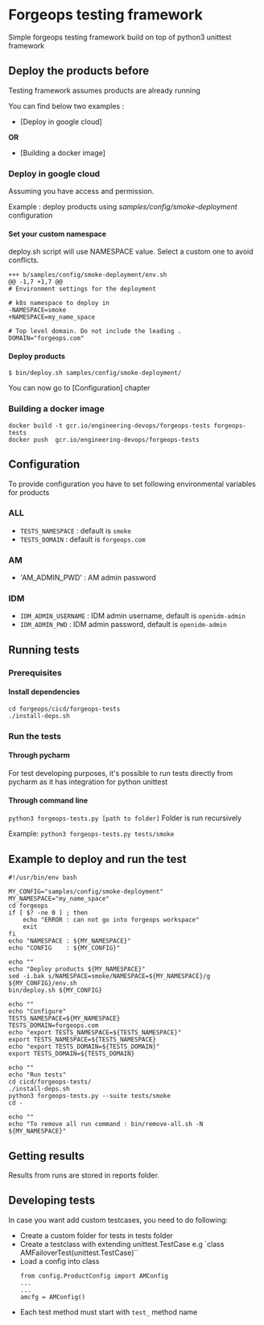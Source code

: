 # Forgeops testing framework
Simple forgeops testing framework build on top of python3 unittest framework

## Deploy the products before
Testing framework assumes products are already running

You can find below two examples : 
- [Deploy in google cloud] 

<b>OR</b>
- [Building a docker image]
### Deploy in google cloud
Assuming you have access and permission.

Example : deploy products using *samples/config/smoke-deployment* configuration
#### Set your custom namespace 
deploy.sh script will use NAMESPACE value. Select a custom one to avoid conflicts.
```--- a/samples/config/smoke-deployment/env.sh
+++ b/samples/config/smoke-deployment/env.sh
@@ -1,7 +1,7 @@
# Environment settings for the deployment

# k8s namespace to deploy in
-NAMESPACE=smoke
+NAMESPACE=my_name_space

# Top level domain. Do not include the leading .
DOMAIN="forgeops.com"
```

#### Deploy products
`$ bin/deploy.sh samples/config/smoke-deployment/`

You can now go to [Configuration] chapter

### Building a docker image

```
docker build -t gcr.io/engineering-devops/forgeops-tests forgeops-tests
docker push  gcr.io/engineering-devops/forgeops-tests
```

## Configuration
To provide configuration you have to set following environmental variables for products

### ALL
 - `TESTS_NAMESPACE` : default is `smoke`
 - `TESTS_DOMAIN` : default is `forgeops.com`

### AM
 - 'AM_ADMIN_PWD' : AM admin password

### IDM
 - `IDM_ADMIN_USERNAME` : IDM admin username, default is `openidm-admin`
 - `IDM_ADMIN_PWD` : IDM admin password, default is `openidm-admin`

## Running tests

### Prerequisites
#### Install dependencies
```
cd forgeops/cicd/forgeops-tests
./install-deps.sh
```
### Run the tests
#### Through pycharm
For test developing purposes, it's possible to run tests directly from pycharm as it has integration for python unittest
#### Through command line
`python3 forgeops-tests.py [path to folder]`
Folder is run recursively

Example: `python3 forgeops-tests.py tests/smoke`

## Example to deploy and run the test
```
#!/usr/bin/env bash

MY_CONFIG="samples/config/smoke-deployment"
MY_NAMESPACE="my_name_space"
cd forgeops
if [ $? -ne 0 ] ; then
    echo "ERROR : can not go into forgeops workspace"
    exit
fi
echo "NAMESPACE : ${MY_NAMESPACE}"
echo "CONFIG    : ${MY_CONFIG}"

echo ""
echo "Deploy products ${MY_NAMESPACE}"
sed -i.bak s/NAMESPACE=smoke/NAMESPACE=${MY_NAMESPACE}/g ${MY_CONFIG}/env.sh
bin/deploy.sh ${MY_CONFIG}

echo ""
echo "Configure"
TESTS_NAMESPACE=${MY_NAMESPACE}
TESTS_DOMAIN=forgeops.com
echo "export TESTS_NAMESPACE=${TESTS_NAMESPACE}"
export TESTS_NAMESPACE=${TESTS_NAMESPACE}
echo "export TESTS_DOMAIN=${TESTS_DOMAIN}"
export TESTS_DOMAIN=${TESTS_DOMAIN}

echo ""
echo "Run tests"
cd cicd/forgeops-tests/
./install-deps.sh
python3 forgeops-tests.py --suite tests/smoke
cd -

echo ""
echo "To remove all run command : bin/remove-all.sh -N ${MY_NAMESPACE}"
```

## Getting results
Results from runs are stored in reports folder.

## Developing tests
In case you want add custom testcases, you need to do following:

 - Create a custom folder for tests in tests folder
 - Create a testclass with extending unittest.TestCase e.g `class AMFailoverTest(unittest.TestCase)``
 - Load a config into class
    ```
    from config.ProductConfig import AMConfig
    ...
    ...
    amcfg = AMConfig()
    ```
 - Each test method must start with `test_` method name

